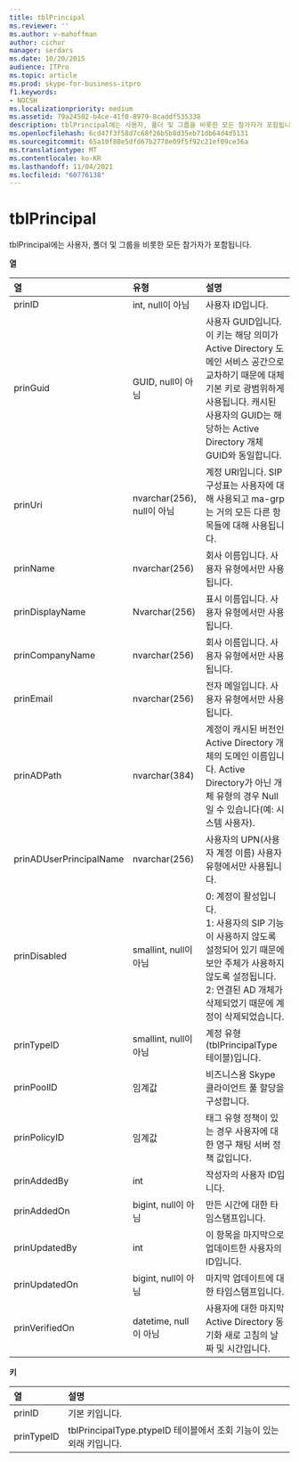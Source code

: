 ```yaml
---
title: tblPrincipal
ms.reviewer: ''
ms.author: v-mahoffman
author: cichur
manager: serdars
ms.date: 10/20/2015
audience: ITPro
ms.topic: article
ms.prod: skype-for-business-itpro
f1.keywords:
- NOCSH
ms.localizationpriority: medium
ms.assetid: 79a24502-b4ce-41f0-8979-8caddf535338
description: tblPrincipal에는 사용자, 폴더 및 그룹을 비롯한 모든 참가자가 포함됩니다.
ms.openlocfilehash: 6cd47f3f58d7c68f26b5b8d35eb71db64d4d5131
ms.sourcegitcommit: 65a10f80e5dfd67b2778e09f5f92c21ef09ce36a
ms.translationtype: MT
ms.contentlocale: ko-KR
ms.lasthandoff: 11/04/2021
ms.locfileid: "60776138"
---
```

# <a name="tblprincipal"></a>tblPrincipal
 
tblPrincipal에는 사용자, 폴더 및 그룹을 비롯한 모든 참가자가 포함됩니다.
  
**열**

|**열**|**유형**|**설명**|
|:-----|:-----|:-----|
|prinID  <br/> |int, null이 아님  <br/> |사용자 ID입니다.  <br/> |
|prinGuid  <br/> |GUID, null이 아님  <br/> |사용자 GUID입니다. 이 키는 해당 의미가 Active Directory 도메인 서비스 공간으로 교차하기 때문에 대체 기본 키로 광범위하게 사용됩니다. 캐시된 사용자의 GUID는 해당하는 Active Directory 개체 GUID와 동일합니다.  <br/> |
|prinUri  <br/> |nvarchar(256), null이 아님  <br/> |계정 URI입니다. SIP 구성표는 사용자에 대해 사용되고 ma-grp는 거의 모든 다른 항목들에 대해 사용됩니다.  <br/> |
|prinName  <br/> |nvarchar(256)  <br/> |회사 이름입니다. 사용자 유형에서만 사용됩니다.  <br/> |
|prinDisplayName  <br/> |Nvarchar(256)  <br/> |표시 이름입니다. 사용자 유형에서만 사용됩니다.  <br/> |
|prinCompanyName  <br/> |nvarchar(256)  <br/> |회사 이름입니다. 사용자 유형에서만 사용됩니다.  <br/> |
|prinEmail  <br/> |nvarchar(256)  <br/> |전자 메일입니다. 사용자 유형에서만 사용됩니다.  <br/> |
|prinADPath  <br/> |nvarchar(384)  <br/> |계정이 캐시된 버전인 Active Directory 개체의 도메인 이름입니다. Active Directory가 아닌 개체 유형의 경우 Null일 수 있습니다(예: 시스템 사용자).  <br/> |
|prinADUserPrincipalName  <br/> |nvarchar(256)  <br/> |사용자의 UPN(사용자 계정 이름) 사용자 유형에서만 사용됩니다.  <br/> |
|prinDisabled  <br/> |smallint, null이 아님  <br/> | 0: 계정이 활성입니다. <br/>  1: 사용자의 SIP 기능이 사용하지 않도록 설정되어 있기 때문에 보안 주체가 사용하지 않도록 설정됩니다. <br/>  2: 연결된 AD 개체가 삭제되었기 때문에 계정이 삭제되었습니다. <br/> |
|prinTypeID  <br/> |smallint, null이 아님  <br/> |계정 유형(tblPrincipalType 테이블)입니다.  <br/> |
|prinPoolID  <br/> |임계값  <br/> |비즈니스용 Skype 클라이언트 풀 할당을 구성합니다.  <br/> |
|prinPolicyID  <br/> |임계값  <br/> |태그 유형 정책이 있는 경우 사용자에 대한 영구 채팅 서버 정책 값입니다.  <br/> |
|prinAddedBy  <br/> |int  <br/> |작성자의 사용자 ID입니다.  <br/> |
|prinAddedOn  <br/> |bigint, null이 아님  <br/> |만든 시간에 대한 타임스탬프입니다.  <br/> |
|prinUpdatedBy  <br/> |int  <br/> |이 항목을 마지막으로 업데이트한 사용자의 ID입니다.  <br/> |
|prinUpdatedOn  <br/> |bigint, null이 아님  <br/> |마지막 업데이트에 대한 타임스탬프입니다.  <br/> |
|prinVerifiedOn  <br/> |datetime, null이 아님  <br/> |사용자에 대한 마지막 Active Directory 동기화 새로 고침의 날짜 및 시간입니다.  <br/> |
   
**키**

|**열**|**설명**|
|:-----|:-----|
|prinID  <br/> |기본 키입니다.  <br/> |
|prinTypeID  <br/> |tblPrincipalType.ptypeID 테이블에서 조회 기능이 있는 외래 키입니다.  <br/> |
   

